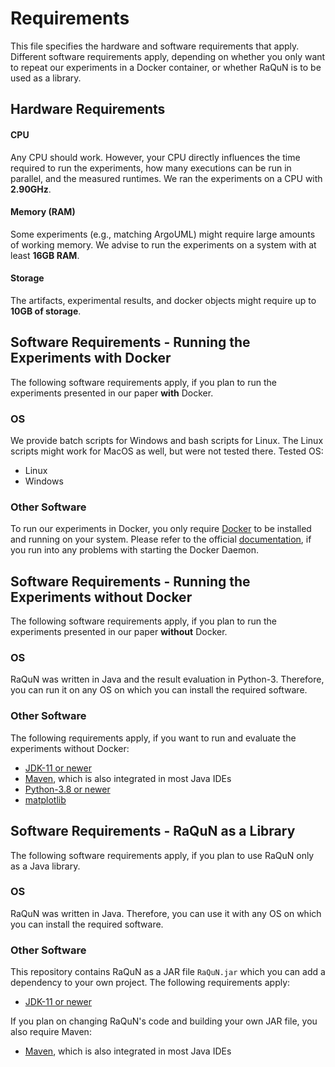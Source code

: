 # Requirements
This file specifies the hardware and software requirements that apply. Different software requirements apply, depending on 
whether you only want to repeat our experiments in a Docker container, or whether RaQuN is to be used as a library.



## Hardware Requirements
#### CPU
Any CPU should work. However, your CPU directly influences the time required to run the experiments, how many executions can
be run in parallel, and the measured runtimes. We ran the experiments on a CPU with __2.90GHz__.

#### Memory (RAM)
Some experiments (e.g., matching ArgoUML) might require large amounts of working memory. We advise to run the experiments
on a system with at least __16GB RAM__.

#### Storage
The artifacts, experimental results, and docker objects might require up to __10GB of storage__.



## Software Requirements - Running the Experiments with Docker
The following software requirements apply, if you plan to run the experiments presented in our paper __with__ Docker.

### OS
We provide batch scripts for Windows and bash scripts for Linux. The Linux scripts might work for MacOS as well, but 
were not tested there. Tested OS:
- Linux
- Windows

### Other Software
To run our experiments in Docker, you only require [Docker](https://docs.docker.com/get-docker/) to be installed and 
running on your system.
Please refer to the official [documentation](https://docs.docker.com/config/daemon/), if you run into any problems with 
starting the Docker Daemon.



## Software Requirements - Running the Experiments without Docker
The following software requirements apply, if you plan to run the experiments presented in our paper __without__ Docker.

### OS
RaQuN was written in Java and the result evaluation in Python-3. Therefore, you can run it on any OS on which you can 
install the required software.

### Other Software
The following requirements apply, if you want to run and evaluate the experiments without Docker:
- [JDK-11 or newer](https://www.oracle.com/java/technologies/javase-downloads.html)
- [Maven](https://maven.apache.org/download.cgi), which is also integrated in most Java IDEs
- [Python-3.8 or newer](https://www.python.org/downloads/)
- [matplotlib](https://matplotlib.org/stable/users/installing.html)


## Software Requirements - RaQuN as a Library
The following software requirements apply, if you plan to use RaQuN only as a Java library.

### OS
RaQuN was written in Java. Therefore, you can use it with any OS on which you can install the required software.

### Other Software
This repository contains RaQuN as a JAR file `RaQuN.jar` which you can add a dependency to your own project. The following
requirements apply:
- [JDK-11 or newer](https://www.oracle.com/java/technologies/javase-downloads.html)

If you plan on changing RaQuN's code and building your own JAR file, you also require Maven:
- [Maven](https://maven.apache.org/download.cgi), which is also integrated in most Java IDEs 

